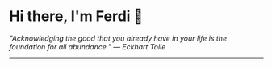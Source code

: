 <h1>Hi there, I'm Ferdi 👋</h1>

<p><em>
  "Acknowledging the good that you already have in your life is the foundation for all abundance." — Eckhart Tolle
</em></p>

---
